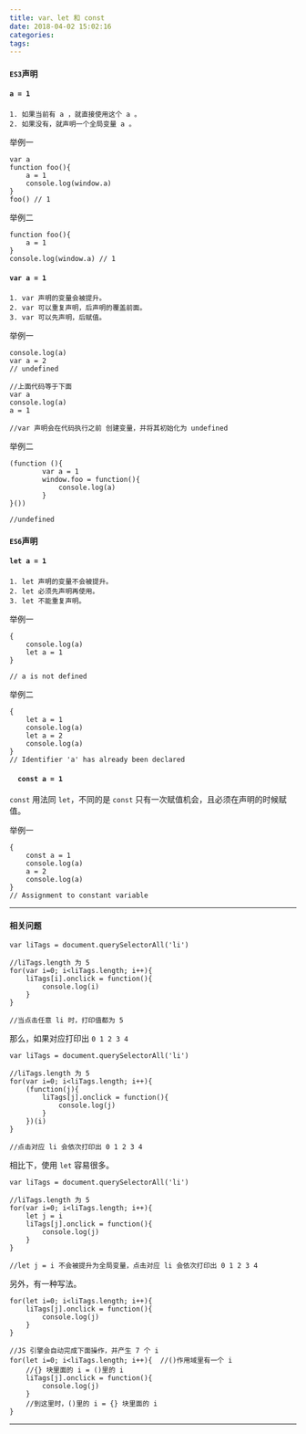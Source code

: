 ```yaml
---
title: var、let 和 const
date: 2018-04-02 15:02:16
categories:
tags:
---
```



#### `ES3`声明

#### `a = 1` 

	1. 如果当前有 a ，就直接使用这个 a 。
	2. 如果没有，就声明一个全局变量 a 。
	
举例一

	var a 
	function foo(){
		a = 1
		console.log(window.a)
	}
	foo() // 1

举例二

	function foo(){
		a = 1
	}
	console.log(window.a) // 1 
	

#### `var a = 1`

	1. var 声明的变量会被提升。
	2. var 可以重复声明，后声明的覆盖前面。
	3. var 可以先声明，后赋值。

举例一

```
console.log(a)
var a = 2 
// undefined

//上面代码等于下面
var a
console.log(a)
a = 1  

//var 声明会在代码执行之前 创建变量，并将其初始化为 undefined  
```

举例二

	(function (){
			var a = 1
			window.foo = function(){
				console.log(a)
			}
	}())
	
	//undefined
	

#### `ES6`声明

#### `let a = 1`

	1. let 声明的变量不会被提升。
	2. let 必须先声明再使用。
	3. let 不能重复声明。

举例一

	{
		console.log(a)
		let a = 1		
	}
	
	// a is not defined

	
	
举例二
	
	{
		let a = 1
		console.log(a)
		let a = 2
		console.log(a)
	}
	// Identifier 'a' has already been declared


#### `	const a = 1`

`const` 用法同 `let`，不同的是 `const` 只有一次赋值机会，且必须在声明的时候赋值。

举例一

```
{
	const a = 1
	console.log(a)
	a = 2
	console.log(a)
}
// Assignment to constant variable
```

---

#### 相关问题

	var liTags = document.querySelectorAll('li') 
	
	//liTags.length 为 5
	for(var i=0; i<liTags.length; i++){ 
		liTags[i].onclick = function(){
			console.log(i)
		}
	}
	
	//当点击任意 li 时，打印值都为 5

那么，如果对应打印出 `0 1 2 3 4`

	var liTags = document.querySelectorAll('li') 
	
	//liTags.length 为 5
	for(var i=0; i<liTags.length; i++){ 
		(function(j){
			liTags[j].onclick = function(){
				console.log(j)
			}
		})(i)
	}

	//点击对应 li 会依次打印出 0 1 2 3 4

相比下，使用 `let` 容易很多。

	var liTags = document.querySelectorAll('li') 
	
	//liTags.length 为 5
	for(var i=0; i<liTags.length; i++){ 
		let j = i
		liTags[j].onclick = function(){
			console.log(j)
		}
	}
	
	//let j = i 不会被提升为全局变量，点击对应 li 会依次打印出 0 1 2 3 4
	
另外，有一种写法。

	for(let i=0; i<liTags.length; i++){ 
		liTags[j].onclick = function(){
			console.log(j)
		}
	}	
	
	//JS 引擎会自动完成下面操作，并产生 7 个 i 
	for(let i=0; i<liTags.length; i++){  //()作用域里有一个 i
		//{} 块里面的 i = ()里的 i
		liTags[j].onclick = function(){
			console.log(j)
		}
		//到这里时，()里的 i = {} 块里面的 i
	}

---
